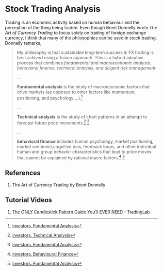 # Stock Trading Analysis

Trading is an economic activity based on human behaviour and the perception of the thing being traded. Even though Brent Donnelly wrote _The Art of Currency Trading_ to focus solely on trading of foreign exchange currency, I think that many of the philosophies can be used in stock trading. Donnelly remarks,

> My philosophy is that sustainable long-term success in FX trading is best achived using a fusion approach. This is a hybrid adaptive process that combines _fundamental and macroeconomic analysis, behavioral finance, technical analysis, and diligent risk management_.
>
> ...
>
> **Fundamental analysis** is the study of macroeconomic factors that drive markets (as opposed to other factors like momentum, positioning, and psychology ...).[^1]
>
> ...
>
> **Technical analysis** is the study of chart patterns in an attempt to forecast future price movements.[^2]
[^1]
>
> ...
>
> **behavioral finance** includes human psychology, market positioning, market sentiment,cognitive bias, feedback loops, and other individual human and group behavior characteristics that lead to price moves that cannot be explained by rational macro factors.[^3]
[^1]


## References

1. The Art of Currency Trading by Brent Donnelly

## Tutorial Videos

1. [The ONLY Candlestick Pattern Guide You'll EVER NEED](https://youtu.be/tW13N4Hll88) - [TradingLab](https://www.youtube.com/@TradingLabOfficial)

[^1]: [Investors. Fundamental Analysis](./INVESTORS.md#fundamental-analysis)
[^2]: [Investors. Technical Analysis](./INVESTORS.md#technical-analysis)
[^3]: [Investors. Behavioural Finance](./INVESTORS.md#behavioural-finance)